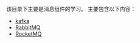 该目录下主要是消息组件的学习。
主要包含以下内容：
- [kafka](mq/kafka.md)
- [RabbitMQ](mq/RabbitMQ.md)
- [RocketMQ](mq/RocketMQ.md)
